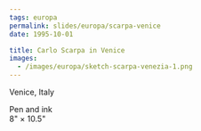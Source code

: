 ```yaml
---
tags: europa
permalink: slides/europa/scarpa-venice
date: 1995-10-01

title: Carlo Scarpa in Venice
images:
  - /images/europa/sketch-scarpa-venezia-1.png
---
```

Venice, Italy

Pen and ink  
8" × 10.5"